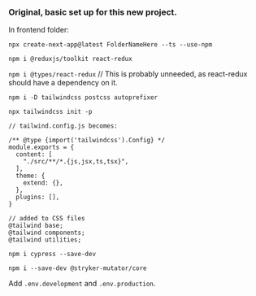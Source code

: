 ### Original, basic set up for this new project.

In frontend folder:

`npx create-next-app@latest FolderNameHere --ts --use-npm`

`npm i @reduxjs/toolkit react-redux`

`npm i @types/react-redux` // This is probably unneeded, as react-redux should have a dependency on it. 

`npm i -D tailwindcss postcss autoprefixer`

`npx tailwindcss init -p`


```
// tailwind.config.js becomes:

/** @type {import('tailwindcss').Config} */
module.exports = {
  content: [
    "./src/**/*.{js,jsx,ts,tsx}",
  ],
  theme: {
    extend: {},
  },
  plugins: [],
}

```

```
// added to CSS files
@tailwind base;
@tailwind components;
@tailwind utilities;
```

`npm i cypress --save-dev`

`npm i --save-dev @stryker-mutator/core`

Add `.env.development` and `.env.production`.